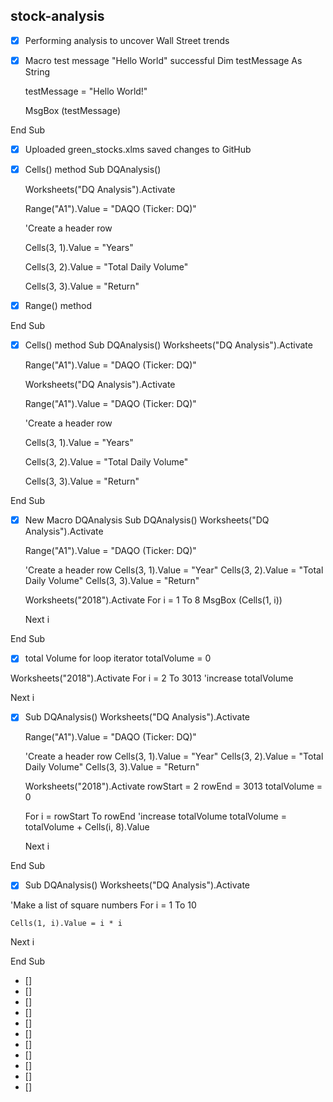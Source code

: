 ## stock-analysis
- [x]  Performing analysis to uncover Wall Street trends
- [x]   Macro test message "Hello World" successful
    Dim testMessage As String
    
    
    testMessage = "Hello World!"
    
    
    MsgBox (testMessage)
    
End Sub
- [x] Uploaded green_stocks.xlms saved changes to GitHub
- [x] Cells() method
       Sub DQAnalysis()

    Worksheets("DQ Analysis").Activate
    
    
    Range("A1").Value = "DAQO (Ticker: DQ)"
    
    'Create a header row
    
    Cells(3, 1).Value = "Years"
    
    Cells(3, 2).Value = "Total Daily Volume"
    
    Cells(3, 3).Value = "Return"

- [x]    Range() method
    
    
    
End Sub
- [x]    Cells() method
        Sub DQAnalysis()
        Worksheets("DQ Analysis").Activate

        Range("A1").Value = "DAQO (Ticker: DQ)"


        Worksheets("DQ Analysis").Activate
    
    
        Range("A1").Value = "DAQO (Ticker: DQ)"
    
        'Create a header row
    
        Cells(3, 1).Value = "Years"
    
        Cells(3, 2).Value = "Total Daily Volume"
    
        Cells(3, 3).Value = "Return"

    
    
    
End Sub

- [x] New Macro DQAnalysis
    Sub DQAnalysis()
    Worksheets("DQ Analysis").Activate

    Range("A1").Value = "DAQO (Ticker: DQ)"

    'Create a header row
    Cells(3, 1).Value = "Year"
    Cells(3, 2).Value = "Total Daily Volume"
    Cells(3, 3).Value = "Return"

    Worksheets("2018").Activate
    For i = 1 To 8
        MsgBox (Cells(1, i))

    Next i

End Sub

- [x] total Volume for loop iterator
 totalVolume = 0

Worksheets("2018").Activate
For i = 2 To 3013
    'increase totalVolume

Next i
- [x] Sub DQAnalysis()
    Worksheets("DQ Analysis").Activate

    Range("A1").Value = "DAQO (Ticker: DQ)"

    'Create a header row
    Cells(3, 1).Value = "Year"
    Cells(3, 2).Value = "Total Daily Volume"
    Cells(3, 3).Value = "Return"

    Worksheets("2018").Activate
    rowStart = 2
    rowEnd = 3013
    totalVolume = 0

    For i = rowStart To rowEnd
        'increase totalVolume
        totalVolume = totalVolume + Cells(i, 8).Value

    Next i

End Sub
- [x]   Sub DQAnalysis()
    Worksheets("DQ Analysis").Activate

'Make a list of square numbers
For i = 1 To 10

    Cells(1, i).Value = i * i

Next i

End Sub 
- []
- []
- []
- []
- []
- []
- []
- []
- []
- []
- []